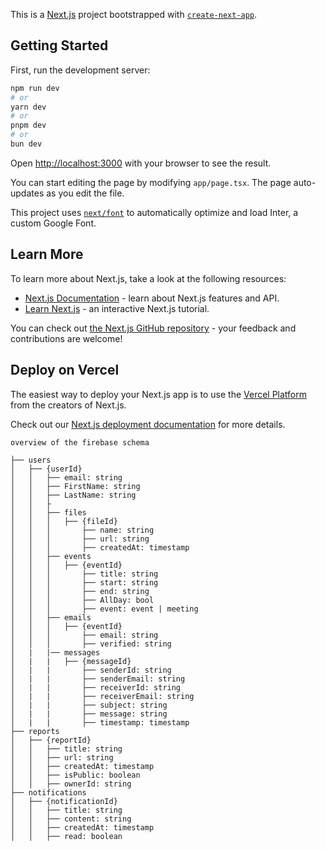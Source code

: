 This is a [Next.js](https://nextjs.org/) project bootstrapped with [`create-next-app`](https://github.com/vercel/next.js/tree/canary/packages/create-next-app).

## Getting Started

First, run the development server:

```bash
npm run dev
# or
yarn dev
# or
pnpm dev
# or
bun dev
```

Open [http://localhost:3000](http://localhost:3000) with your browser to see the result.

You can start editing the page by modifying `app/page.tsx`. The page auto-updates as you edit the file.

This project uses [`next/font`](https://nextjs.org/docs/basic-features/font-optimization) to automatically optimize and load Inter, a custom Google Font.

## Learn More

To learn more about Next.js, take a look at the following resources:

- [Next.js Documentation](https://nextjs.org/docs) - learn about Next.js features and API.
- [Learn Next.js](https://nextjs.org/learn) - an interactive Next.js tutorial.

You can check out [the Next.js GitHub repository](https://github.com/vercel/next.js/) - your feedback and contributions are welcome!

## Deploy on Vercel

The easiest way to deploy your Next.js app is to use the [Vercel Platform](https://vercel.com/new?utm_medium=default-template&filter=next.js&utm_source=create-next-app&utm_campaign=create-next-app-readme) from the creators of Next.js.

Check out our [Next.js deployment documentation](https://nextjs.org/docs/deployment) for more details.



```
overview of the firebase schema

├── users
│   ├── {userId}
│   │   ├── email: string
│   │   ├── FirstName: string
│   │   ├── LastName: string
│   │   ├
│   │   ├── files
│   │   │   ├── {fileId}
│   │   │       ├── name: string
│   │   │       ├── url: string
│   │   │       ├── createdAt: timestamp
│   │   ├── events
│   │   │   ├── {eventId}
│   │   │       ├── title: string
│   │   │       ├── start: string
│   │   │       ├── end: string
│   │   │       ├── AllDay: bool
│   │   │       ├── event: event | meeting
│   │   ├── emails
│   │   │   ├── {eventId}
│   │   │       ├── email: string
│   │   │       ├── verified: string
│   |   |── messages
│   |   |   ├── {messageId}
│   |   |       ├── senderId: string
│   |   |       ├── senderEmail: string
│   |   |       ├── receiverId: string
│   |   |       ├── receiverEmail: string
│   |   |       ├── subject: string
│   |   |       ├── message: string
│   |   |       ├── timestamp: timestamp
├── reports
│   ├── {reportId}
│   │   ├── title: string
│   │   ├── url: string
│   │   ├── createdAt: timestamp
│   │   ├── isPublic: boolean
│   │   ├── ownerId: string
├── notifications
│   ├── {notificationId}
│   │   ├── title: string
│   │   ├── content: string
│   │   ├── createdAt: timestamp
│   │   ├── read: boolean

```
